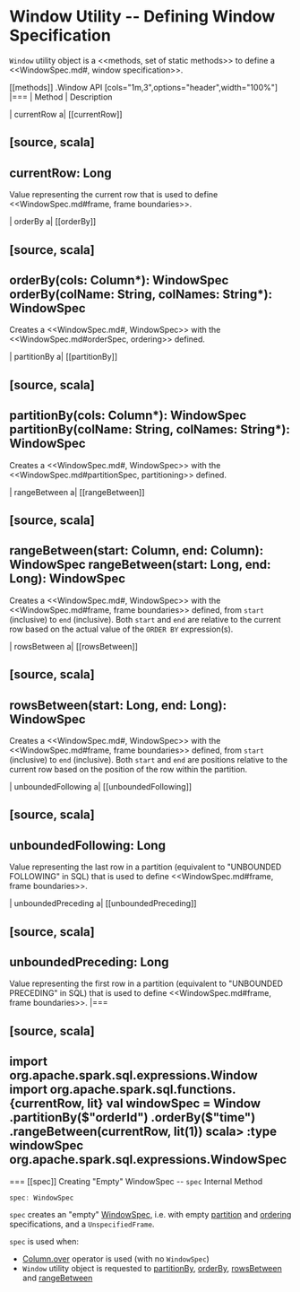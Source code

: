 # Window Utility -- Defining Window Specification

`Window` utility object is a <<methods, set of static methods>> to define a <<WindowSpec.md#, window specification>>.

[[methods]]
.Window API
[cols="1m,3",options="header",width="100%"]
|===
| Method
| Description

| currentRow
a| [[currentRow]]

[source, scala]
----
currentRow: Long
----

Value representing the current row that is used to define <<WindowSpec.md#frame, frame boundaries>>.

| orderBy
a| [[orderBy]]

[source, scala]
----
orderBy(cols: Column*): WindowSpec
orderBy(colName: String, colNames: String*): WindowSpec
----

Creates a <<WindowSpec.md#, WindowSpec>> with the <<WindowSpec.md#orderSpec, ordering>> defined.

| partitionBy
a| [[partitionBy]]

[source, scala]
----
partitionBy(cols: Column*): WindowSpec
partitionBy(colName: String, colNames: String*): WindowSpec
----

Creates a <<WindowSpec.md#, WindowSpec>> with the <<WindowSpec.md#partitionSpec, partitioning>> defined.

| rangeBetween
a| [[rangeBetween]]

[source, scala]
----
rangeBetween(start: Column, end: Column): WindowSpec
rangeBetween(start: Long, end: Long): WindowSpec
----

Creates a <<WindowSpec.md#, WindowSpec>> with the <<WindowSpec.md#frame, frame boundaries>> defined, from `start` (inclusive) to `end` (inclusive). Both `start` and `end` are relative to the current row based on the actual value of the `ORDER BY` expression(s).

| rowsBetween
a| [[rowsBetween]]

[source, scala]
----
rowsBetween(start: Long, end: Long): WindowSpec
----

Creates a <<WindowSpec.md#, WindowSpec>> with the <<WindowSpec.md#frame, frame boundaries>> defined, from `start` (inclusive) to `end` (inclusive). Both `start` and `end` are positions relative to the current row based on the position of the row within the partition.

| unboundedFollowing
a| [[unboundedFollowing]]

[source, scala]
----
unboundedFollowing: Long
----

Value representing the last row in a partition (equivalent to "UNBOUNDED FOLLOWING" in SQL) that is used to define <<WindowSpec.md#frame, frame boundaries>>.

| unboundedPreceding
a| [[unboundedPreceding]]

[source, scala]
----
unboundedPreceding: Long
----

Value representing the first row in a partition (equivalent to "UNBOUNDED PRECEDING" in SQL) that is used to define <<WindowSpec.md#frame, frame boundaries>>.
|===

[source, scala]
----
import org.apache.spark.sql.expressions.Window
import org.apache.spark.sql.functions.{currentRow, lit}
val windowSpec = Window
  .partitionBy($"orderId")
  .orderBy($"time")
  .rangeBetween(currentRow, lit(1))
scala> :type windowSpec
org.apache.spark.sql.expressions.WindowSpec
----

=== [[spec]] Creating "Empty" WindowSpec -- `spec` Internal Method

```scala
spec: WindowSpec
```

`spec` creates an "empty" [WindowSpec](WindowSpec.md), i.e. with empty [partition](WindowSpec.md#partitionSpec) and [ordering](WindowSpec.md#orderSpec) specifications, and a `UnspecifiedFrame`.

`spec` is used when:

* [Column.over](Column.md#over) operator is used (with no `WindowSpec`)
* `Window` utility object is requested to [partitionBy](#partitionBy), [orderBy](#orderBy), [rowsBetween](#rowsBetween) and [rangeBetween](#rangeBetween)
